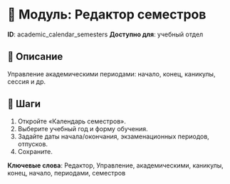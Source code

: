 # 📘 Модуль: Редактор семестров
**ID**: academic_calendar_semesters
**Доступно для**: учебный отдел

## 📝 Описание
Управление академическими периодами: начало, конец, каникулы, сессия и др.

## 🩜 Шаги
1. Откройте «Календарь семестров».
2. Выберите учебный год и форму обучения.
3. Задайте даты начала/окончания, экзаменационных периодов, отпусков.
4. Сохраните.

**Ключевые слова**: Редактор, Управление, академическими, каникулы, конец, начало, периодами, семестров
